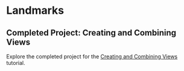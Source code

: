 # Landmarks

## Completed Project: Creating and Combining Views

Explore the completed project for the [Creating and Combining Views](https://developer.apple.com/tutorials/swiftui/creating-and-combining-views) tutorial.

